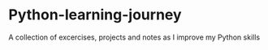 # Python-learning-journey
A collection of excercises, projects and notes as I improve my Python skills
